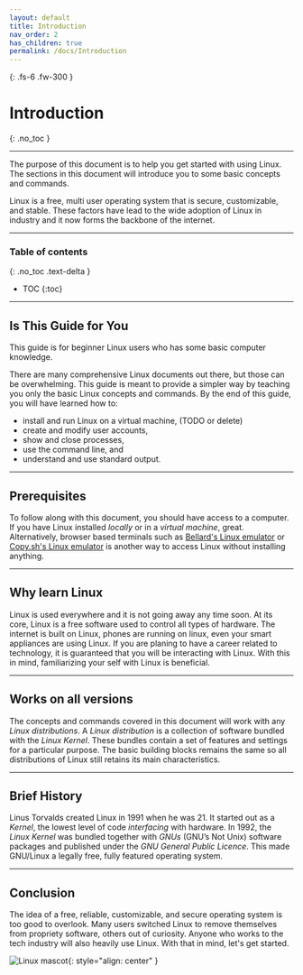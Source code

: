 ```yaml
---
layout: default
title: Introduction
nav_order: 2
has_children: true
permalink: /docs/Introduction
---
```


{: .fs-6 .fw-300 }

# Introduction
{: .no_toc }

---

The purpose of this document is to help you get started with using Linux. The sections in this document will introduce you to some basic concepts and commands.

Linux is a free, multi user operating system that is secure, customizable, and stable. These factors have lead to the wide adoption of Linux in industry and it now forms the backbone of the internet.

---

### Table of contents
{: .no_toc .text-delta }
* TOC
{:toc}

---

## Is This Guide for You
This guide is for beginner Linux users who has some basic computer knowledge.

There are many comprehensive Linux documents out there, but those can be overwhelming. This guide is meant to provide a simpler way by teaching you only the basic Linux concepts and commands. By the end of this guide, you will have learned how to:

* install and run Linux on a virtual machine, (TODO or delete)
* create and modify user accounts,
* show and close processes,
* use the command line, and
* understand and use standard output.

---

## Prerequisites
To follow along with this document, you should have access to a computer. If you have Linux installed _locally_ or in a _virtual machine_, great. Alternatively, browser based terminals such as [Bellard's Linux emulator](https://bellard.org/jslinux/ "Browser Linux emulator") or [Copy.sh's Linux emulator](https://copy.sh/v86/ "Browser Linux emulator") is another way to access Linux without installing anything.

---

## Why learn Linux
Linux is used everywhere and it is not going away any time soon. At its core, Linux is a free software used to control all types of hardware. The internet is built on Linux, phones are running on linux, even your smart appliances are using Linux. If you are planing to have a career related to technology, it is guaranteed that you will be interacting with Linux. With this in mind, familiarizing your self with Linux is beneficial.

---

## Works on all versions
The concepts and commands covered in this document will work with any _Linux distributions_. A _Linux distribution_ is a collection of software bundled with the _Linux Kernel_. These bundles contain a set of features and settings for a particular purpose. The basic building blocks remains the same so all distributions of Linux still retains its main characteristics.

---

## Brief History
Linus Torvalds created Linux in 1991 when he was 21. It started out as a _Kernel_, the lowest level of code _interfacing_ with hardware. In 1992, the _Linux Kernel_ was bundled together with _GNUs_ (GNU’s Not Unix) software packages and published under the _GNU General Public Licence_. This made GNU/Linux a legally free, fully featured operating system.

---

## Conclusion
The idea of a free, reliable, customizable, and secure operating system is too good to overlook. Many users switched Linux to remove themselves from propriety software, others out of curiosity. Anyone who works to the tech industry will also heavily use Linux. With that in mind, let's get started.

![Linux mascot](https://github.com/dl90/linux-basics/blob/gh-pages/docs/images/icons/tux.png?raw=true "Tux"){: style="align: center" }